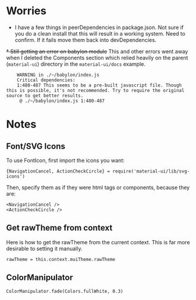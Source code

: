 # Worries

- I have a few things in peerDependencies in package.json. Not sure if you do a clean install that this will result in a working system. Need to confirm. If it fails move them back into devDependencies.

~~\* Still getting an error on babylon module~~ This and other errors went away when I deleted the Components section which relied heavily on the parent (`material-ui`) directory in the `material-ui/docs` example.

        WARNING in ./~/babylon/index.js
        Critical dependencies:
        1:480-487 This seems to be a pre-built javascript file. Though this is possible, it's not recommended. Try to require the original source to get better results.
         @ ./~/babylon/index.js 1:480-487

# Notes

## Font/SVG Icons

To use FontIcon, first import the icons you want:

    {NavigationCancel, ActionCheckCircle} = require('material-ui/lib/svg-icons')

Then, specify them as if they were html tags or components, because they are:

    <NavigationCancel />
    <ActionCheckCircle />

## Get rawTheme from context

Here is how to get the rawTheme from the current context. This is far more desirable to setting it manually.

    rawTheme = this.context.muiTheme.rawTheme

## ColorManipulator

    ColorManipulator.fade(Colors.fullWhite, 0.3)
